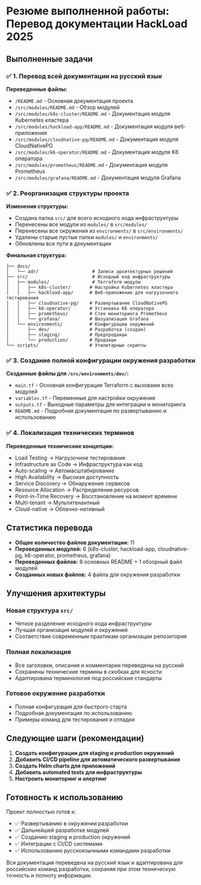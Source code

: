 # Резюме выполненной работы: Перевод документации HackLoad 2025

## Выполненные задачи

### ✅ 1. Перевод всей документации на русский язык

**Переведенные файлы:**
- `/README.md` - Основная документация проекта
- `/src/modules/README.md` - Обзор модулей
- `/src/modules/k8s-cluster/README.md` - Документация модуля Kubernetes кластера
- `/src/modules/hackload-app/README.md` - Документация модуля веб-приложения
- `/src/modules/cloudnative-pg/README.md` - Документация модуля CloudNativePG
- `/src/modules/k6-operator/README.md` - Документация модуля K6 оператора
- `/src/modules/prometheus/README.md` - Документация модуля Prometheus
- `/src/modules/grafana/README.md` - Документация модуля Grafana

### ✅ 2. Реорганизация структуры проекта

**Изменения структуры:**
- Создана папка `src/` для всего исходного кода инфраструктуры
- Перенесены все модули из `modules/` в `src/modules/`
- Перенесены все окружения из `environments/` в `src/environments/`
- Удалены старые пустые папки `modules/` и `environments/`
- Обновлены все пути в документации

**Финальная структура:**
```
├── docs/
│   └── adr/                    # Записи архитектурных решений
├── src/                        # Исходный код инфраструктуры
│   ├── modules/                # Terraform модули
│   │   ├── k8s-cluster/       # Настройка Kubernetes кластера
│   │   ├── hackload-app/      # Веб-приложение для нагрузочного тестирования
│   │   ├── cloudnative-pg/    # Развертывание CloudNativePG
│   │   ├── k6-operator/       # Установка K6 оператора
│   │   ├── prometheus/        # Стек мониторинга Prometheus
│   │   └── grafana/           # Визуализация Grafana
│   └── environments/          # Конфигурации окружений
│       ├── dev/               # Разработка (создан)
│       ├── staging/           # Предпродакшн
│       └── production/        # Продакшн
└── scripts/                   # Утилитарные скрипты
```

### ✅ 3. Создание полной конфигурации окружения разработки

**Созданные файлы для `/src/environments/dev/`:**
- `main.tf` - Основная конфигурация Terraform с вызовами всех модулей
- `variables.tf` - Переменные для настройки окружения
- `outputs.tf` - Выходные параметры для интеграции и мониторинга
- `README.md` - Подробная документация по развертыванию и использованию

### ✅ 4. Локализация технических терминов

**Переведенные технические концепции:**
- Load Testing → Нагрузочное тестирование
- Infrastructure as Code → Инфраструктура как код
- Auto-scaling → Автомасштабирование
- High Availability → Высокая доступность
- Service Discovery → Обнаружение сервисов
- Resource Allocation → Распределение ресурсов
- Point-in-Time Recovery → Восстановление на момент времени
- Multi-tenant → Мультитенантный
- Cloud-native → Облачно-нативный

## Статистика перевода

- **Общее количество файлов документации:** 11
- **Переведенных модулей:** 6 (k8s-cluster, hackload-app, cloudnative-pg, k6-operator, prometheus, grafana)
- **Переведенных файлов:** 8 основных README + 1 обзорный файл модулей
- **Созданных новых файлов:** 4 файла для окружения разработки

## Улучшения архитектуры

### Новая структура `src/`
- Четкое разделение исходного кода инфраструктуры
- Лучшая организация модулей и окружений
- Соответствие современным практикам организации репозитория

### Полная локализация
- Все заголовки, описания и комментарии переведены на русский
- Сохранены технические термины в скобках для ясности
- Адаптирована терминология под российские стандарты

### Готовое окружение разработки
- Полная конфигурация для быстрого старта
- Подробная документация по использованию
- Примеры команд для тестирования и отладки

## Следующие шаги (рекомендации)

1. **Создать конфигурации для staging и production окружений**
2. **Добавить CI/CD pipeline для автоматического развертывания**
3. **Создать Helm charts для приложений**
4. **Добавить automated tests для инфраструктуры**
5. **Настроить мониторинг и алертинг**

## Готовность к использованию

Проект полностью готов к:
- ✅ Развертыванию в окружении разработки
- ✅ Дальнейшей разработке модулей
- ✅ Созданию staging и production окружений
- ✅ Интеграции с CI/CD системами
- ✅ Использованию русскоязычными командами разработки

Вся документация переведена на русский язык и адаптирована для российских команд разработки, сохраняя при этом техническую точность и полноту информации.
